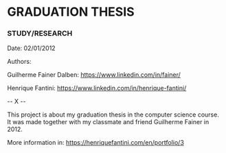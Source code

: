 # GRADUATION THESIS
### STUDY/RESEARCH



Date: 02/01/2012


Authors:

Guilherme Fainer Dalben: https://www.linkedin.com/in/fainer/

Henrique Fantini: https://www.linkedin.com/in/henrique-fantini/

-- X --

This project is about my graduation thesis in the computer science course. It was made together with my classmate and friend Guilherme Fainer in 2012.

More information in: https://henriquefantini.com/en/portfolio/3
